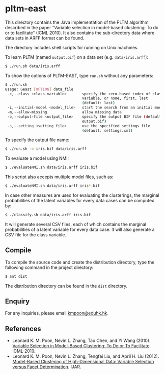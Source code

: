 # pltm-east

This directory contains the Java implementation of the PLTM algorithm described
in the paper "Variable selection in model-based clustering: To do or to 
facilitate" (ICML 2010).  It also contains the sub-directory data where
data sets in ARFF format can be found.

The directory includes shell scripts for running on Unix machines.  

To learn PLTM (named `output.bif`) on a data set (e.g. `data/iris.arff`):

```bash
$ ./run.sh data/iris.arff
```

To show the options of PLTM-EAST, type `run.sh` without any parameters:

```bash
$ ./run.sh 
usage: Geast [OPTION] data_file
 -c,--class <class_variable>       specify the zero-based index of class
                                   variable, or none, first, last
                                   (default: last)
 -i,--initial-model <model_file>   start the search from an initial model
 -m,--allow-missing                allow missing data
 -o,--output-file <output_file>    specify the output BIF file (default:
                                   output.bif)
 -s,--setting <setting_file>       use the specified settings file
                                   (default: settings.xml)
```                                   

To specify the output file name:

```bash
$ ./run.sh -o iris.bif data/iris.arff
```

To evaluate a model using NMI:

```bash
$ ./evaluateNMI.sh data/iris.arff iris.bif
```

This script also accepts multiple model files, such as:

```bash
$ ./evaluateNMI.sh data/iris.arff iris*.bif
```

In case other measures are used for evaluating the clusterings, the marginal 
probabilities of the latent variables for every data cases can be computed by:

```bash
$ ./classify.sh data/iris.arff iris.bif
```

It will generate several CSV files, each of which contains the marginal 
probabilities of a latent variable for every data case.  It will also
generate a CSV file for the class variable.

## Compile

To compile the source code and create the distribution directory, type the 
following command in the project directory:

```bash
$ ant dist
```

The distribution directory can be found in the `dist` directory.

## Enquiry

For any inquiries, please email kmpoon@eduhk.hk.

## References

- Leonard K. M. Poon, Nevin L. Zhang, Tao Chen, and Yi Wang (2010). [Variable Selection in Model-Based Clustering: To Do or To Facilitate](http://www.cse.ust.hk/~lkmpoon/papers/pltm-icml10.pdf). ICML-2010.
- Leonard K. M. Poon, Nevin L. Zhang, Tengfei Liu, and April H. Liu (2012). [Model-Based Clustering of High-Dimensional Data: Variable Selection versus Facet Determination](http://www.cse.ust.hk/~lkmpoon/papers/ijar2012.pdf). IJAR.
